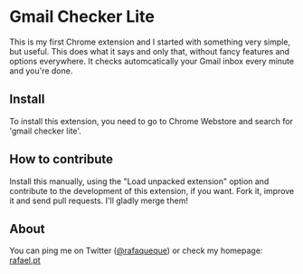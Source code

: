# Gmail Checker Lite
This is my first Chrome extension and I started with something very simple, but useful. This does what it says and only that, without fancy features and options everywhere. It checks automcatically your Gmail inbox every minute and you're done.

## Install
To install this extension, you need to go to Chrome Webstore and search for 'gmail checker lite'.

## How to contribute
Install this manually, using the "Load unpacked extension" option and contribute to the development of this extension, if you want. Fork it, improve it and send pull requests. I'll gladly merge them!

## About
You can ping me on Twitter ([@rafaqueque](http://twitter.com/rafaqueque)) or check my homepage: [rafael.pt](http://rafael.pt)